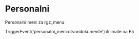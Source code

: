 # Personalni
Personalni meni za rgz_menu

TriggerEvent('personalni_meni:otvoridokumente') ili imate na F5
